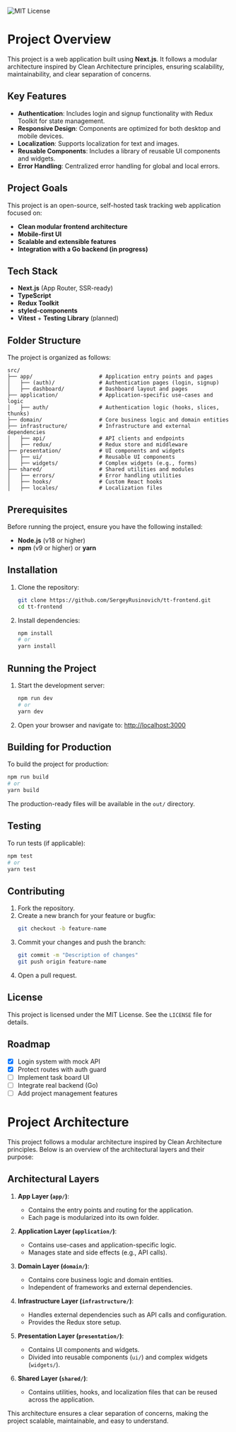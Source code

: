![MIT License](https://img.shields.io/github/license/hiraise/tt-frontend)

# Project Overview

This project is a web application built using **Next.js**. It follows a modular architecture inspired by Clean Architecture principles, ensuring scalability, maintainability, and clear separation of concerns.

## Key Features

- **Authentication**: Includes login and signup functionality with Redux Toolkit for state management.
- **Responsive Design**: Components are optimized for both desktop and mobile devices.
- **Localization**: Supports localization for text and images.
- **Reusable Components**: Includes a library of reusable UI components and widgets.
- **Error Handling**: Centralized error handling for global and local errors.

## Project Goals

This project is an open-source, self-hosted task tracking web application focused on:

- **Clean modular frontend architecture**
- **Mobile-first UI**
- **Scalable and extensible features**
- **Integration with a Go backend (in progress)**

## Tech Stack

- **Next.js** (App Router, SSR-ready)
- **TypeScript**
- **Redux Toolkit**
- **styled-components**
- **Vitest** + **Testing Library** (planned)

## Folder Structure

The project is organized as follows:

```
src/
├── app/                     # Application entry points and pages
│   ├── (auth)/              # Authentication pages (login, signup)
│   ├── dashboard/           # Dashboard layout and pages
├── application/             # Application-specific use-cases and logic
│   ├── auth/                # Authentication logic (hooks, slices, thunks)
├── domain/                  # Core business logic and domain entities
├── infrastructure/          # Infrastructure and external dependencies
│   ├── api/                 # API clients and endpoints
│   ├── redux/               # Redux store and middleware
├── presentation/            # UI components and widgets
│   ├── ui/                  # Reusable UI components
│   ├── widgets/             # Complex widgets (e.g., forms)
├── shared/                  # Shared utilities and modules
│   ├── errors/              # Error handling utilities
│   ├── hooks/               # Custom React hooks
│   ├── locales/             # Localization files
```

## Prerequisites

Before running the project, ensure you have the following installed:

- **Node.js** (v18 or higher)
- **npm** (v9 or higher) or **yarn**

## Installation

1. Clone the repository:

   ```bash
   git clone https://github.com/SergeyRusinovich/tt-frontend.git
   cd tt-frontend
   ```

2. Install dependencies:
   ```bash
   npm install
   # or
   yarn install
   ```

## Running the Project

1. Start the development server:

   ```bash
   npm run dev
   # or
   yarn dev
   ```

2. Open your browser and navigate to:
   [http://localhost:3000](http://localhost:3000)

## Building for Production

To build the project for production:

```bash
npm run build
# or
yarn build
```

The production-ready files will be available in the `out/` directory.

## Testing

To run tests (if applicable):

```bash
npm test
# or
yarn test
```

## Contributing

1. Fork the repository.
2. Create a new branch for your feature or bugfix:
   ```bash
   git checkout -b feature-name
   ```
3. Commit your changes and push the branch:
   ```bash
   git commit -m "Description of changes"
   git push origin feature-name
   ```
4. Open a pull request.

## License

This project is licensed under the MIT License. See the `LICENSE` file for details.

## Roadmap

- [x] Login system with mock API
- [x] Protect routes with auth guard
- [ ] Implement task board UI
- [ ] Integrate real backend (Go)
- [ ] Add project management features

# Project Architecture

This project follows a modular architecture inspired by Clean Architecture principles. Below is an overview of the architectural layers and their purpose:

## Architectural Layers

1. **App Layer (`app/`)**:

   - Contains the entry points and routing for the application.
   - Each page is modularized into its own folder.

2. **Application Layer (`application/`)**:

   - Contains use-cases and application-specific logic.
   - Manages state and side effects (e.g., API calls).

3. **Domain Layer (`domain/`)**:

   - Contains core business logic and domain entities.
   - Independent of frameworks and external dependencies.

4. **Infrastructure Layer (`infrastructure/`)**:

   - Handles external dependencies such as API calls and configuration.
   - Provides the Redux store setup.

5. **Presentation Layer (`presentation/`)**:

   - Contains UI components and widgets.
   - Divided into reusable components (`ui/`) and complex widgets (`widgets/`).

6. **Shared Layer (`shared/`)**:
   - Contains utilities, hooks, and localization files that can be reused across the application.

This architecture ensures a clear separation of concerns, making the project scalable, maintainable, and easy to understand.
